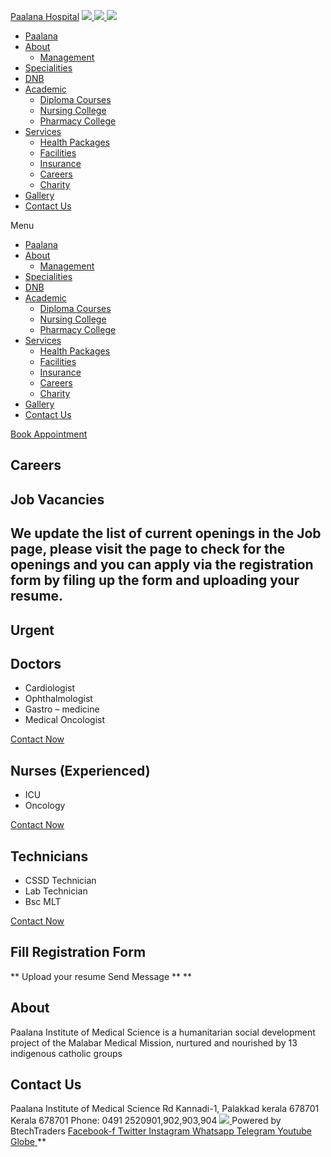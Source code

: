 [Paalana Hospital](https://paalana.in/careers/<https:/paalana.in> "Paalana Hospital")
[ ![](https://paalana.in/wp-content/uploads/2022/08/Untitled-2.png) ](https://paalana.in/careers/<https:/paalana.in/>)
[ ![](https://paalana.in/wp-content/uploads/2024/09/Group-883-1024x295.png) ](https://paalana.in/careers/<https:/paalana.in/>)
![](https://paalana.in/wp-content/uploads/2024/09/164073682_3625173097592065_7499118900655108432_n-1-1.jpg)
  * [Paalana](https://paalana.in/careers/<https:/paalana.in/>)
  * [About](https://paalana.in/careers/<https:/paalana.in/about/>)
    * [Management](https://paalana.in/careers/<https:/paalana.in/management/>)
  * [Specialities](https://paalana.in/careers/<https:/paalana.in/specialities/>)
  * [DNB](https://paalana.in/careers/<https:/paalana.in/diplomate-national-board-dnb/>)
  * [Academic](https://paalana.in/careers/<#>)
    * [Diploma Courses](https://paalana.in/careers/<https:/paalana.in/academic/>)
    * [Nursing College](https://paalana.in/careers/<https:/sanjocollegeofnursing.org/>)
    * [Pharmacy College](https://paalana.in/careers/<http:/www.sanjocps.com/>)
  * [Services](https://paalana.in/careers/<#>)
    * [Health Packages](https://paalana.in/careers/<https:/paalana.in/health-packages/>)
    * [Facilities](https://paalana.in/careers/<https:/paalana.in/facilities/>)
    * [Insurance](https://paalana.in/careers/<https:/paalana.in/insurance/>)
    * [Careers](https://paalana.in/careers/<https:/paalana.in/careers/>)
    * [Charity](https://paalana.in/careers/<https:/paalana.in/charity/>)
  * [Gallery](https://paalana.in/careers/<https:/paalana.in/our-gallery/>)
  * [Contact Us](https://paalana.in/careers/<https:/paalana.in/contact-us/>)


Menu
  * [Paalana](https://paalana.in/careers/<https:/paalana.in/>)
  * [About](https://paalana.in/careers/<https:/paalana.in/about/>)
    * [Management](https://paalana.in/careers/<https:/paalana.in/management/>)
  * [Specialities](https://paalana.in/careers/<https:/paalana.in/specialities/>)
  * [DNB](https://paalana.in/careers/<https:/paalana.in/diplomate-national-board-dnb/>)
  * [Academic](https://paalana.in/careers/<#>)
    * [Diploma Courses](https://paalana.in/careers/<https:/paalana.in/academic/>)
    * [Nursing College](https://paalana.in/careers/<https:/sanjocollegeofnursing.org/>)
    * [Pharmacy College](https://paalana.in/careers/<http:/www.sanjocps.com/>)
  * [Services](https://paalana.in/careers/<#>)
    * [Health Packages](https://paalana.in/careers/<https:/paalana.in/health-packages/>)
    * [Facilities](https://paalana.in/careers/<https:/paalana.in/facilities/>)
    * [Insurance](https://paalana.in/careers/<https:/paalana.in/insurance/>)
    * [Careers](https://paalana.in/careers/<https:/paalana.in/careers/>)
    * [Charity](https://paalana.in/careers/<https:/paalana.in/charity/>)
  * [Gallery](https://paalana.in/careers/<https:/paalana.in/our-gallery/>)
  * [Contact Us](https://paalana.in/careers/<https:/paalana.in/contact-us/>)


[ Book Appointment ](https://paalana.in/careers/<https:/bit.ly/pmchysan>)
## Careers
## Job Vacancies
## We update the list of current openings in the Job page, please visit the page to check for the openings and you can apply via the registration form by filing up the form and uploading your resume.
## Urgent
## Doctors
  * Cardiologist
  * Ophthalmologist
  * Gastro – medicine
  * Medical Oncologist


[ Contact Now ](https://paalana.in/careers/<tel:%20+919947978995>)
## Nurses (Experienced)
  * ICU
  * Oncology


[ Contact Now ](https://paalana.in/careers/<tel:%20+919946414964>)
## Technicians
  * CSSD Technician
  * Lab Technician
  * Bsc MLT


[ Contact Now ](https://paalana.in/careers/<tel:%20+919946414964>)
## Fill **Registration Form**
**
Upload your resume 
Send Message
**
**
## About
Paalana Institute of Medical Science is a humanitarian social development project of the Malabar Medical Mission, nurtured and nourished by 13 indigenous catholic groups 
## Contact Us
Paalana Institute of Medical Science Rd
Kannadi-1, Palakkad kerala 678701
Kerala 678701
Phone: 0491 2520901,902,903,904
[ ](https://paalana.in/careers/<https:/www.facebook.com/paalana.pims>) [ ](https://paalana.in/careers/<https:/www.instagram.com/paalana_hospital/>) [ ](https://paalana.in/careers/<https:/www.youtube.com/@paalanainstituteofmedicals9226>)
[ ![](https://paalana.in/wp-content/uploads/2024/09/Group-884.png) ](https://paalana.in/careers/<https:/paalana.in/>)
Powered by BtechTraders
[ Facebook-f ](https://paalana.in/careers/<https:/www.facebook.com/btechtraderspage/>) [ Twitter ](https://paalana.in/careers/<https:/twitter.com/BtechTraders>) [ Instagram ](https://paalana.in/careers/<https:/www.instagram.com/btech_traders/>) [ Whatsapp ](https://paalana.in/careers/<https:wa.me/+919447090274>) [ Telegram ](https://paalana.in/careers/<https:/t.me/stockexTrading>) [ Youtube ](https://paalana.in/careers/<https:/www.youtube.com/c/Btechtraders>) [ Globe ](https://paalana.in/careers/<https:/btechtraders.com/>)
**
